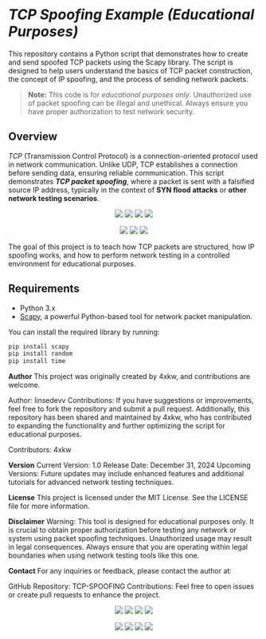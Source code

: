 # <i>TCP Spoofing Example (Educational Purposes)</i>

This repository contains a Python script that demonstrates how to create and send spoofed TCP packets using the Scapy library. The script is designed to help users understand the basics of TCP packet construction, the concept of IP spoofing, and the process of sending network packets.

> <b>Note:</b> This code is for <i>educational purposes only</i>. Unauthorized use of packet spoofing can be illegal and unethical. Always ensure you have proper authorization to test network security.

## <b>Overview</b>

<i>TCP</i> (Transmission Control Protocol) is a connection-oriented protocol used in network communication. Unlike UDP, TCP establishes a connection before sending data, ensuring reliable communication. This script demonstrates <b><i>TCP packet spoofing</i></b>, where a packet is sent with a falsified source IP address, typically in the context of **SYN flood attacks** or **other network testing scenarios**.

<p align="center">
  <img src="https://img.shields.io/badge/Version-1.0-green?style=for-the-badge">
  <img src="https://img.shields.io/github/stars/4xkw/TCP-SPOOFING?style=for-the-badge">
  <img src="https://img.shields.io/github/issues/4xkw/TCP-SPOOFING?color=red&style=for-the-badge">
  <img src="https://img.shields.io/github/forks/4xkw/TCP-SPOOFING?color=teal&style=for-the-badge">
</p>

<p align="center">
  <img src="https://img.shields.io/badge/Author-4xkw-blue?style=flat-square">
  <img src="https://img.shields.io/badge/Open%20Source-Yes-darkgreen?style=flat-square">
  <img src="https://hits.seeyoufarm.com/api/count/incr/badge.svg?url=https%3A%2F%2Fgithub.com%2F4xkw%2FTCP-SPOOFING&title=Visitors&edge_flat=false"/></a>
</p>

The goal of this project is to teach how TCP packets are structured, how IP spoofing works, and how to perform network testing in a controlled environment for educational purposes.

## <b>Requirements</b>

- Python 3.x
- [Scapy](https://scapy.net/), a powerful Python-based tool for network packet manipulation.

You can install the required library by running:
```bash
pip install scapy
pip install random
pip install time
```
<b>Author</b>
This project was originally created by 4xkw, and contributions are welcome.

Author: linsedevv
Contributions: If you have suggestions or improvements, feel free to fork the repository and submit a pull request.
Additionally, this repository has been shared and maintained by 4xkw, who has contributed to expanding the functionality and further optimizing the script for educational purposes.

Contributors: 4xkw

<b>Version</b>
Current Version: 1.0
Release Date: December 31, 2024
Upcoming Versions: Future updates may include enhanced features and additional tutorials for advanced network testing techniques.

<b>License</b>
This project is licensed under the MIT License. See the LICENSE file for more information.

<b>Disclaimer</b>
Warning: This tool is designed for educational purposes only. It is crucial to obtain proper authorization before testing any network or system using packet spoofing techniques. Unauthorized usage may result in legal consequences. Always ensure that you are operating within legal boundaries when using network testing tools like this one.

<b>Contact</b>
For any inquiries or feedback, please contact the author at:

GitHub Repository: TCP-SPOOFING
Contributions: Feel free to open issues or create pull requests to enhance the project.

<p align="center">
  <img src="https://img.shields.io/badge/Version-1.0-green?style=for-the-badge">
  <img src="https://img.shields.io/github/stars/4xkw/TCP-SPOOFING?style=for-the-badge">
  <img src="https://img.shields.io/github/issues/4xkw/TCP-SPOOFING?color=red&style=for-the-badge">
  <img src="https://img.shields.io/github/forks/4xkw/TCP-SPOOFING?color=teal&style=for-the-badge">
</p>

<p align="center">
  <img src="https://img.shields.io/badge/Author-4xkw-blue?style=flat-square">
  <img src="https://img.shields.io/badge/Author-4xkw-blue?style=flat-square">
  <img src="https://img.shields.io/badge/Open%20Source-Yes-darkgreen?style=flat-square">
  <img src="https://hits.seeyoufarm.com/api/count/incr/badge.svg?url=https%3A%2F%2Fgithub.com%2Flinsedevv%2FTCP-SPOOFING&title=Visitors&edge_flat=false"/>
</p>


